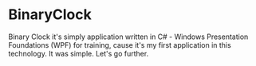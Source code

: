 # BinaryClock
Binary Clock it's simply application written in C# - Windows Presentation Foundations (WPF) for training, cause it's my first application in this technology.
It was simple. Let's go further.
